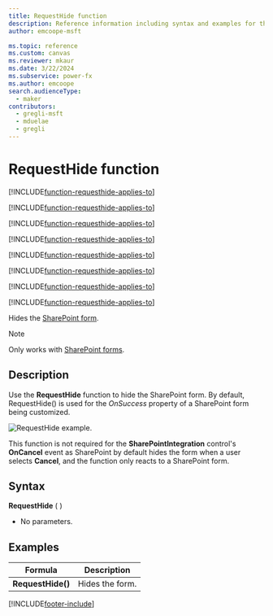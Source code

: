 ```yaml
---
title: RequestHide function
description: Reference information including syntax and examples for the RequestHide function.
author: emcoope-msft

ms.topic: reference
ms.custom: canvas
ms.reviewer: mkaur
ms.date: 3/22/2024
ms.subservice: power-fx
ms.author: emcoope
search.audienceType:
  - maker
contributors:
  - gregli-msft
  - mduelae
  - gregli
---
```


# RequestHide function

[!INCLUDE[function-requesthide-applies-to](includes/function-requesthide-applies-to.md)]

[!INCLUDE[function-requesthide-applies-to](includes/function-requesthide-applies-to.md)]

[!INCLUDE[function-requesthide-applies-to](includes/function-requesthide-applies-to.md)]

[!INCLUDE[function-requesthide-applies-to](includes/function-requesthide-applies-to.md)]

[!INCLUDE[function-requesthide-applies-to](includes/function-requesthide-applies-to.md)]

[!INCLUDE[function-requesthide-applies-to](includes/function-requesthide-applies-to.md)]

[!INCLUDE[function-requesthide-applies-to](includes/function-requesthide-applies-to.md)]

[!INCLUDE[function-requesthide-applies-to](includes/function-requesthide-applies-to.md)]



Hides the [SharePoint form](/power-apps/maker/canvas-apps/sharepoint-form-integration#understand-the-sharepointintegration-control).

> [!NOTE]
> Only works with [SharePoint forms](/power-apps/maker/canvas-apps/sharepoint-form-integration).

## Description

Use the **RequestHide** function to hide the SharePoint form. By default, RequestHide() is used for the _OnSuccess_ property of a SharePoint form being customized.

![RequestHide example.](media/function-requesthide/requesthide-fuction.png)

This function is not required for the **SharePointIntegration** control's **OnCancel** event as SharePoint by default hides the form when a user selects **Cancel**, and the function only reacts to a SharePoint form.

## Syntax

**RequestHide** ( )

- No parameters.

## Examples

| Formula           | Description     |
| ----------------- | --------------- |
| **RequestHide()** | Hides the form. |

[!INCLUDE[footer-include](../../includes/footer-banner.md)]








